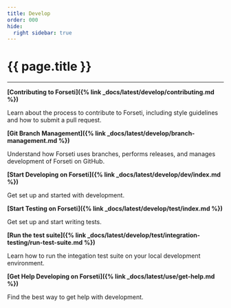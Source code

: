 ```yaml
---
title: Develop
order: 000
hide:
  right sidebar: true
---
```


# {{ page.title }}

---

**[Contributing to Forseti]({% link _docs/latest/develop/contributing.md %})**

Learn about the process to contribute to Forseti, including style guidelines and how to submit
a pull request.

**[Git Branch Management]({% link _docs/latest/develop/branch-management.md %})**

Understand how Forseti uses branches, performs releases, and manages development of Forseti on
GitHub.

**[Start Developing on Forseti]({% link _docs/latest/develop/dev/index.md %})**

Get set up and started with development.

**[Start Testing on Forseti]({% link _docs/latest/develop/test/index.md %})**

Get set up and start writing tests.

**[Run the test suite]({% link _docs/latest/develop/test/integration-testing/run-test-suite.md %})**

Learn how to run the integation test suite on your local development environment.

**[Get Help Developing on Forseti]({% link _docs/latest/use/get-help.md %})**

Find the best way to get help with development.
